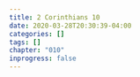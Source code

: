 ```yaml
---
title: 2 Corinthians 10
date: 2020-03-28T20:30:39-04:00
categories: []
tags: []
chapter: "010"
inprogress: false
---
```



